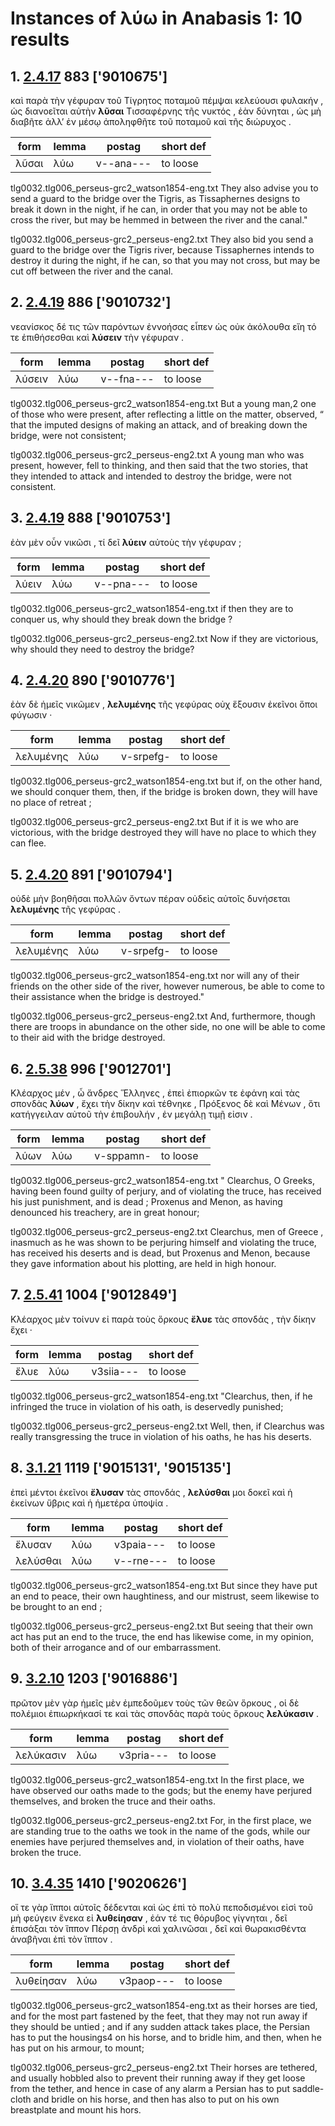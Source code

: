 # Instances of λύω in Anabasis 1: 10 results
## 1. [2.4.17](https://beyond-translation.perseus.org/reader/urn:cts:greekLit:tlg0032.tlg006.perseus-grc2:2.4.17?mode=syntax-trees) 883 ['9010675']
καὶ παρὰ τὴν γέφυραν τοῦ Τίγρητος ποταμοῦ πέμψαι κελεύουσι φυλακήν , ὡς διανοεῖται αὐτὴν **λῦσαι** Τισσαφέρνης τῆς νυκτός , ἐὰν δύνηται , ὡς μὴ διαβῆτε ἀλλ’ ἐν μέσῳ ἀποληφθῆτε τοῦ ποταμοῦ καὶ τῆς διώρυχος . 

| form | lemma | postag | short def |
| --- | --- | --- | --- |
| λῦσαι | λύω | v--ana--- | to loose |

tlg0032.tlg006_perseus-grc2_watson1854-eng.txt They also advise you to send a guard to the bridge over the Tigris, as Tissaphernes designs to break it down in the night, if he can, in order that you may not be able to cross the river, but may be hemmed in between the river and the canal." 

tlg0032.tlg006_perseus-grc2_perseus-eng2.txt They also bid you send a guard to the bridge over the  Tigris  river, because Tissaphernes intends to destroy it during the night, if he can, so that you may not cross, but may be cut off between the river and the canal. 

## 2. [2.4.19](https://beyond-translation.perseus.org/reader/urn:cts:greekLit:tlg0032.tlg006.perseus-grc2:2.4.19?mode=syntax-trees) 886 ['9010732']
νεανίσκος δέ τις τῶν παρόντων ἐννοήσας εἶπεν ὡς οὐκ ἀκόλουθα εἴη τό τε ἐπιθήσεσθαι καὶ **λύσειν** τὴν γέφυραν . 

| form | lemma | postag | short def |
| --- | --- | --- | --- |
| λύσειν | λύω | v--fna--- | to loose |

tlg0032.tlg006_perseus-grc2_watson1854-eng.txt But a young man,2 one of those who were present, after reflecting a little on the matter, observed, “ that the imputed designs of making an attack, and of breaking down the bridge, were not consistent; 

tlg0032.tlg006_perseus-grc2_perseus-eng2.txt A young man who was present, however, fell to thinking, and then said that the two stories, that they intended to attack and intended to destroy the bridge, were not consistent. 

## 3. [2.4.19](https://beyond-translation.perseus.org/reader/urn:cts:greekLit:tlg0032.tlg006.perseus-grc2:2.4.19?mode=syntax-trees) 888 ['9010753']
ἐὰν μὲν οὖν νικῶσι , τί δεῖ **λύειν** αὐτοὺς τὴν γέφυραν ; 

| form | lemma | postag | short def |
| --- | --- | --- | --- |
| λύειν | λύω | v--pna--- | to loose |

tlg0032.tlg006_perseus-grc2_watson1854-eng.txt if then they are to conquer us, why should they break down the bridge ? 

tlg0032.tlg006_perseus-grc2_perseus-eng2.txt Now if they are victorious, why should they need to destroy the bridge? 

## 4. [2.4.20](https://beyond-translation.perseus.org/reader/urn:cts:greekLit:tlg0032.tlg006.perseus-grc2:2.4.20?mode=syntax-trees) 890 ['9010776']
ἐὰν δὲ ἡμεῖς νικῶμεν , **λελυμένης** τῆς γεφύρας οὐχ ἕξουσιν ἐκεῖνοι ὅποι φύγωσιν · 

| form | lemma | postag | short def |
| --- | --- | --- | --- |
| λελυμένης | λύω | v-srpefg- | to loose |

tlg0032.tlg006_perseus-grc2_watson1854-eng.txt but if, on  the other hand, we should conquer them, then, if the bridge is broken down, they will have no place of retreat ; 

tlg0032.tlg006_perseus-grc2_perseus-eng2.txt But if it is we who are victorious, with the bridge destroyed they will have no place to which they can flee. 

## 5. [2.4.20](https://beyond-translation.perseus.org/reader/urn:cts:greekLit:tlg0032.tlg006.perseus-grc2:2.4.20?mode=syntax-trees) 891 ['9010794']
οὐδὲ μὴν βοηθῆσαι πολλῶν ὄντων πέραν οὐδεὶς αὐτοῖς δυνήσεται **λελυμένης** τῆς γεφύρας . 

| form | lemma | postag | short def |
| --- | --- | --- | --- |
| λελυμένης | λύω | v-srpefg- | to loose |

tlg0032.tlg006_perseus-grc2_watson1854-eng.txt nor will any of their friends on the other side of the river, however numerous, be able to come to their assistance when the bridge is destroyed." 

tlg0032.tlg006_perseus-grc2_perseus-eng2.txt And, furthermore, though there are troops in abundance on the other side, no one will be able to come to their aid with the bridge destroyed. 

## 6. [2.5.38](https://beyond-translation.perseus.org/reader/urn:cts:greekLit:tlg0032.tlg006.perseus-grc2:2.5.38?mode=syntax-trees) 996 ['9012701']
Κλέαρχος μέν , ὦ ἄνδρες Ἕλληνες , ἐπεὶ ἐπιορκῶν τε ἐφάνη καὶ τὰς σπονδὰς **λύων** , ἔχει τὴν δίκην καὶ τέθνηκε , Πρόξενος δὲ καὶ Μένων , ὅτι κατήγγειλαν αὐτοῦ τὴν ἐπιβουλήν , ἐν μεγάλῃ τιμῇ εἰσιν . 

| form | lemma | postag | short def |
| --- | --- | --- | --- |
| λύων | λύω | v-sppamn- | to loose |

tlg0032.tlg006_perseus-grc2_watson1854-eng.txt " Clearchus, O Greeks, having been found guilty of perjury, and of violating the truce, has received his just punishment, and is dead ; Proxenus and Menon, as having denounced his treachery, are in great honour; 

tlg0032.tlg006_perseus-grc2_perseus-eng2.txt Clearchus, men of  Greece , inasmuch as he was shown to be perjuring himself and violating the truce, has received his deserts and is dead, but Proxenus and Menon, because they gave information about his plotting, are held in high honour. 

## 7. [2.5.41](https://beyond-translation.perseus.org/reader/urn:cts:greekLit:tlg0032.tlg006.perseus-grc2:2.5.41?mode=syntax-trees) 1004 ['9012849']
Κλέαρχος μὲν τοίνυν εἰ παρὰ τοὺς ὅρκους **ἔλυε** τὰς σπονδάς , τὴν δίκην ἔχει · 

| form | lemma | postag | short def |
| --- | --- | --- | --- |
| ἔλυε | λύω | v3siia--- | to loose |

tlg0032.tlg006_perseus-grc2_watson1854-eng.txt "Clearchus, then, if he infringed the truce in violation of his oath, is deservedly punished; 

tlg0032.tlg006_perseus-grc2_perseus-eng2.txt Well, then, if Clearchus was really transgressing the truce in violation of his oaths, he has his deserts. 

## 8. [3.1.21](https://beyond-translation.perseus.org/reader/urn:cts:greekLit:tlg0032.tlg006.perseus-grc2:3.1.21?mode=syntax-trees) 1119 ['9015131', '9015135']
ἐπεὶ μέντοι ἐκεῖνοι **ἔλυσαν** τὰς σπονδάς , **λελύσθαι** μοι δοκεῖ καὶ ἡ ἐκείνων ὕβρις καὶ ἡ ἡμετέρα ὑποψία . 

| form | lemma | postag | short def |
| --- | --- | --- | --- |
| ἔλυσαν | λύω | v3paia--- | to loose |
| λελύσθαι | λύω | v--rne--- | to loose |

tlg0032.tlg006_perseus-grc2_watson1854-eng.txt But since they have put an end to peace, their own haughtiness, and our mistrust, seem likewise to be brought to an end ; 

tlg0032.tlg006_perseus-grc2_perseus-eng2.txt But seeing that their own act has put an end to the truce, the end has likewise come, in my opinion, both of their arrogance and of our embarrassment. 

## 9. [3.2.10](https://beyond-translation.perseus.org/reader/urn:cts:greekLit:tlg0032.tlg006.perseus-grc2:3.2.10?mode=syntax-trees) 1203 ['9016886']
πρῶτον μὲν γὰρ ἡμεῖς μὲν ἐμπεδοῦμεν τοὺς τῶν θεῶν ὅρκους , οἱ δὲ πολέμιοι ἐπιωρκήκασί τε καὶ τὰς σπονδὰς παρὰ τοὺς ὅρκους **λελύκασιν** . 

| form | lemma | postag | short def |
| --- | --- | --- | --- |
| λελύκασιν | λύω | v3pria--- | to loose |

tlg0032.tlg006_perseus-grc2_watson1854-eng.txt In the first place, we have observed our oaths made to the gods; but the enemy have perjured themselves, and broken the truce and their oaths. 

tlg0032.tlg006_perseus-grc2_perseus-eng2.txt For, in the first place, we are standing true to the oaths we took in the name of the gods, while our enemies have perjured themselves and, in violation of their oaths, have broken the truce. 

## 10. [3.4.35](https://beyond-translation.perseus.org/reader/urn:cts:greekLit:tlg0032.tlg006.perseus-grc2:3.4.35?mode=syntax-trees) 1410 ['9020626']
οἵ τε γὰρ ἵπποι αὐτοῖς δέδενται καὶ ὡς ἐπὶ τὸ πολὺ πεποδισμένοι εἰσὶ τοῦ μὴ φεύγειν ἕνεκα εἰ **λυθείησαν** , ἐάν τέ τις θόρυβος γίγνηται , δεῖ ἐπισάξαι τὸν ἵππον Πέρσῃ ἀνδρὶ καὶ χαλινῶσαι , δεῖ καὶ θωρακισθέντα ἀναβῆναι ἐπὶ τὸν ἵππον . 

| form | lemma | postag | short def |
| --- | --- | --- | --- |
| λυθείησαν | λύω | v3paop--- | to loose |

tlg0032.tlg006_perseus-grc2_watson1854-eng.txt as their horses are tied, and for the most part fastened by the feet, that they may not run away if they should be untied ; and if any sudden attack takes place, the Persian has to put the housings4 on his  horse, and to bridle him, and then, when he has put on his armour, to mount; 

tlg0032.tlg006_perseus-grc2_perseus-eng2.txt Their horses are tethered, and usually hobbled also to prevent their running away if they get loose from the tether, and hence in case of any alarm a Persian has to put saddle-cloth and bridle on his horse, and then has also to put on his own breastplate and mount his hors. 

